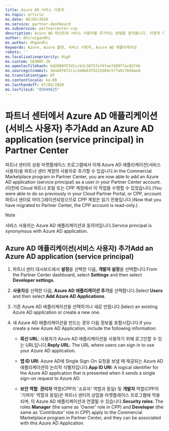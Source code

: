```yaml
---
title: Azure AD 서비스 사용자
ms.topic: article
ms.date: 06/03/2020
ms.service: partner-dashboard
ms.subservice: partnercenter-csp
description: Azure AD 테넌트에 서비스 사용자를 추가하는 방법을 알아봅니다. 이렇게 하면 파트너 센터에서 Azure AD 애플리케이션(서비스 사용자)을 추가하는 것을 의미합니다.
author: dhirajgandhi
ms.author: dhgandhi
Keywords: Azure, Azure 플랜, 서비스 사용자, Azure AD 애플리케이션
robots: ''
ms.localizationpriority: High
ms.custom: SEOMAY.20
ms.openlocfilehash: bd2880f57d1ccb3c3675fef4fae7499f7ac02f4b
ms.sourcegitcommit: 36a60f672c1c3d6b63fd225d04c5ffa917694ae0
ms.translationtype: HT
ms.contentlocale: ko-KR
ms.lasthandoff: 07/03/2020
ms.locfileid: "85949625"
---
```

# <a name="add-an-azure-ad-application-service-principal-in-partner-center"></a><span data-ttu-id="b7801-105">파트너 센터에서 Azure AD 애플리케이션(서비스 사용자) 추가</span><span class="sxs-lookup"><span data-stu-id="b7801-105">Add an Azure AD application (service principal) in Partner Center</span></span>

<span data-ttu-id="b7801-106">파트너 센터의 상용 마켓플레이스 프로그램에서 이제 Azure AD 애플리케이션(서비스 사용자)을 파트너 센터 계정의 사용자로 추가할 수 있습니다.</span><span class="sxs-lookup"><span data-stu-id="b7801-106">In the Commercial Marketplace program in Partner Center, you are now able to add an Azure AD application (service principal) as a user in your Partner Center account.</span></span> <span data-ttu-id="b7801-107">(이전에 Cloud 파트너 포털 또는 CPP 계정에서 이 작업을 수행할 수 있었습니다.</span><span class="sxs-lookup"><span data-stu-id="b7801-107">(You were able to do so previously in your Cloud Partner Portal, or CPP, account.</span></span> <span data-ttu-id="b7801-108">파트너 센터로 마이그레이션되었으므로 CPP 계정은 읽기 전용입니다.)</span><span class="sxs-lookup"><span data-stu-id="b7801-108">Now that you have migrated to Partner Center, the CPP account is read-only.)</span></span>
 
>[!Note] 
><span data-ttu-id="b7801-109">서비스 사용자는 Azure AD 애플리케이션과 동의어입니다.</span><span class="sxs-lookup"><span data-stu-id="b7801-109">Service principal is synonymous with Azure AD application.</span></span>

## <a name="add-an-azure-ad-application-service-principal"></a><span data-ttu-id="b7801-110">Azure AD 애플리케이션(서비스 사용자) 추가</span><span class="sxs-lookup"><span data-stu-id="b7801-110">Add an Azure AD application (service principal)</span></span>

1. <span data-ttu-id="b7801-111">파트너 센터 대시보드에서 **설정**을 선택한 다음, **개발자 설정**을 선택합니다.</span><span class="sxs-lookup"><span data-stu-id="b7801-111">From the Partner Center dashboard, select **Settings** and then select **Developer settings**.</span></span>

2. <span data-ttu-id="b7801-112">**사용자**를 선택한 다음, **Azure AD 애플리케이션 추가**를 선택합니다.</span><span class="sxs-lookup"><span data-stu-id="b7801-112">Select **Users** and then select **Add Azure AD Applications**.</span></span>

3. <span data-ttu-id="b7801-113">기존 Azure AD 애플리케이션을 선택하거나 새로 만듭니다.</span><span class="sxs-lookup"><span data-stu-id="b7801-113">Select an existing Azure AD application or create a new one.</span></span>

4. <span data-ttu-id="b7801-114">새 Azure AD 애플리케이션을 만드는 경우 다음 정보를 포함시킵니다.</span><span class="sxs-lookup"><span data-stu-id="b7801-114">If you create a new Azure AD Application, include the following information:</span></span>  

   - <span data-ttu-id="b7801-115">**회신 URL**: 사용자가 Azure AD 애플리케이션을 사용하기 위해 로그인할 수 있는 URL입니다.</span><span class="sxs-lookup"><span data-stu-id="b7801-115">**Reply URL**: The URL where users can sign in to use your Azure AD application.</span></span>

   - <span data-ttu-id="b7801-116">**앱 ID URI**: Azure AD에 Single Sign-On 요청을 보낼 때 제공되는 Azure AD 애플리케이션의 논리적 식별자입니다.</span><span class="sxs-lookup"><span data-stu-id="b7801-116">**App ID URI**: A logical identifier for the Azure AD application that is presented when it sends a single sign-on request to Azure AD.</span></span>

   - <span data-ttu-id="b7801-117">**보안 역할**: **관리자** 역할(CPP의 '소유자' 역할과 동일) 및 **개발자** 역할(CPP의 '기여자' 역할과 동일)은 파트너 센터의 상업용 마켓플레이스 프로그램에 적용되며, 이 Azure AD 애플리케이션과 연결될 수 있습니다.</span><span class="sxs-lookup"><span data-stu-id="b7801-117">**Security roles**: The roles **Manager** (the same as  ‘Owner’ role in CPP) and **Developer** (the same as ‘Contributor’ role in CPP) apply to the Commercial Marketplace program in Partner Center, and they can be associated with this Azure AD Application.</span></span>  
